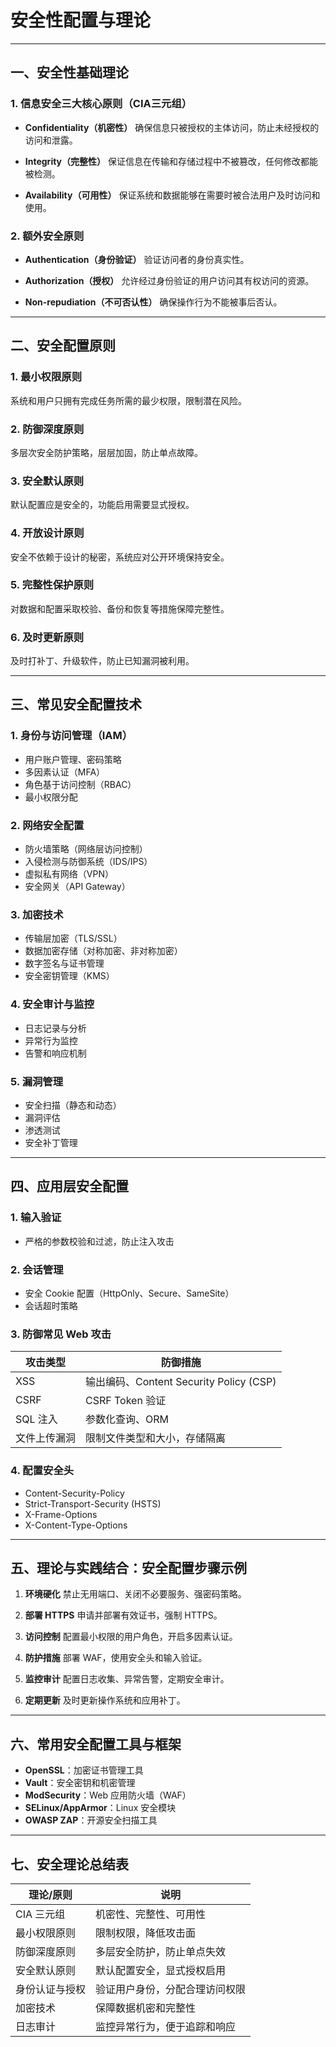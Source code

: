  
# 安全性配置与理论 

---

## 一、安全性基础理论

### 1. 信息安全三大核心原则（CIA三元组）

* **Confidentiality（机密性）**
  确保信息只被授权的主体访问，防止未经授权的访问和泄露。

* **Integrity（完整性）**
  保证信息在传输和存储过程中不被篡改，任何修改都能被检测。

* **Availability（可用性）**
  保证系统和数据能够在需要时被合法用户及时访问和使用。

### 2. 额外安全原则

* **Authentication（身份验证）**
  验证访问者的身份真实性。

* **Authorization（授权）**
  允许经过身份验证的用户访问其有权访问的资源。

* **Non-repudiation（不可否认性）**
  确保操作行为不能被事后否认。

---

## 二、安全配置原则

### 1. 最小权限原则

系统和用户只拥有完成任务所需的最少权限，限制潜在风险。

### 2. 防御深度原则

多层次安全防护策略，层层加固，防止单点故障。

### 3. 安全默认原则

默认配置应是安全的，功能启用需要显式授权。

### 4. 开放设计原则

安全不依赖于设计的秘密，系统应对公开环境保持安全。

### 5. 完整性保护原则

对数据和配置采取校验、备份和恢复等措施保障完整性。

### 6. 及时更新原则

及时打补丁、升级软件，防止已知漏洞被利用。

---

## 三、常见安全配置技术

### 1. 身份与访问管理（IAM）

* 用户账户管理、密码策略
* 多因素认证（MFA）
* 角色基于访问控制（RBAC）
* 最小权限分配

### 2. 网络安全配置

* 防火墙策略（网络层访问控制）
* 入侵检测与防御系统（IDS/IPS）
* 虚拟私有网络（VPN）
* 安全网关（API Gateway）

### 3. 加密技术

* 传输层加密（TLS/SSL）
* 数据加密存储（对称加密、非对称加密）
* 数字签名与证书管理
* 安全密钥管理（KMS）

### 4. 安全审计与监控

* 日志记录与分析
* 异常行为监控
* 告警和响应机制

### 5. 漏洞管理

* 安全扫描（静态和动态）
* 漏洞评估
* 渗透测试
* 安全补丁管理

---

## 四、应用层安全配置

### 1. 输入验证

* 严格的参数校验和过滤，防止注入攻击

### 2. 会话管理

* 安全 Cookie 配置（HttpOnly、Secure、SameSite）
* 会话超时策略

### 3. 防御常见 Web 攻击

| 攻击类型   | 防御措施                               |
| ------ | ---------------------------------- |
| XSS    | 输出编码、Content Security Policy (CSP) |
| CSRF   | CSRF Token 验证                      |
| SQL 注入 | 参数化查询、ORM                          |
| 文件上传漏洞 | 限制文件类型和大小，存储隔离                     |

### 4. 配置安全头

* Content-Security-Policy
* Strict-Transport-Security (HSTS)
* X-Frame-Options
* X-Content-Type-Options

---

## 五、理论与实践结合：安全配置步骤示例

1. **环境硬化**
   禁止无用端口、关闭不必要服务、强密码策略。

2. **部署 HTTPS**
   申请并部署有效证书，强制 HTTPS。

3. **访问控制**
   配置最小权限的用户角色，开启多因素认证。

4. **防护措施**
   部署 WAF，使用安全头和输入验证。

5. **监控审计**
   配置日志收集、异常告警，定期安全审计。

6. **定期更新**
   及时更新操作系统和应用补丁。

---

## 六、常用安全配置工具与框架

* **OpenSSL**：加密证书管理工具
* **Vault**：安全密钥和机密管理
* **ModSecurity**：Web 应用防火墙（WAF）
* **SELinux/AppArmor**：Linux 安全模块
* **OWASP ZAP**：开源安全扫描工具

---

## 七、安全理论总结表

| 理论/原则   | 说明              |
| ------- | --------------- |
| CIA 三元组 | 机密性、完整性、可用性     |
| 最小权限原则  | 限制权限，降低攻击面      |
| 防御深度原则  | 多层安全防护，防止单点失效   |
| 安全默认原则  | 默认配置安全，显式授权启用   |
| 身份认证与授权 | 验证用户身份，分配合理访问权限 |
| 加密技术    | 保障数据机密和完整性      |
| 日志审计    | 监控异常行为，便于追踪和响应  |

 